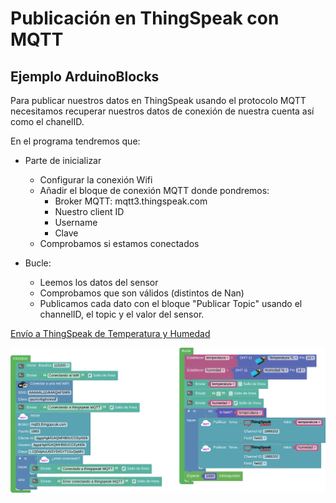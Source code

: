 # Publicación en ThingSpeak con MQTT

## Ejemplo ArduinoBlocks

Para publicar nuestros datos en ThingSpeak usando el protocolo MQTT necesitamos recuperar nuestros datos de conexión de nuestra cuenta así como el chanelID. 

En el programa tendremos que:

* Parte de inicializar
    - Configurar la conexión Wifi
    - Añadir el bloque de conexión MQTT donde pondremos:
        * Broker MQTT: mqtt3.thingspeak.com
        * Nuestro client ID
        * Username
        * Clave
    - Comprobamos si estamos conectados

* Bucle:
    - Leemos los datos del sensor
    - Comprobamos que son válidos (distintos de Nan)
    - Publicamos cada dato con el bloque "Publicar Topic" usando el channelID, el topic y el valor del sensor.
    


[Envío a ThingSpeak de Temperatura y Humedad](http://www.arduinoblocks.com/web/project/editor/920380)

![](./images/thing_speak_mqtt_arduinoblocks.png)


